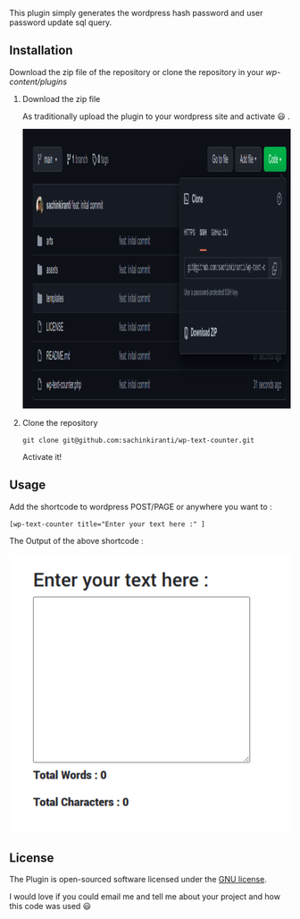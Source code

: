 This plugin simply generates the wordpress hash password and user password update sql query.

## Installation

Download the zip file of the repository or clone the repository in your *wp-content/plugins*

1. Download the zip file

    As traditionally upload the plugin to your wordpress site and activate :smiley: .

    <img src="./arts/wp-text-counter-download.png" alt="Download zip" width="1100" height="500" />

2. Clone the repository
    
    ```git
    git clone git@github.com:sachinkiranti/wp-text-counter.git
    ```
   
    Activate it!

## Usage

Add the shortcode to wordpress POST/PAGE or anywhere you want to :

```
[wp-text-counter title="Enter your text here :" ]
```

The Output of the above shortcode :

<img src="./arts/example-demo-wp-text-counter.png" alt="UI of the plugin" width="1100" height="500" />

## License
The Plugin is open-sourced software licensed under the [GNU license](LICENSE).

I would love if you could email me and tell me about your project and how this code was used :smiley: